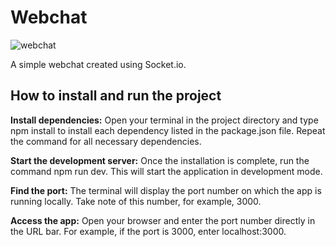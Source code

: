 # Webchat

![webchat](https://github.com/user-attachments/assets/8db04cfc-984e-4c96-b920-9e7bdb41b19c)

A simple webchat created using Socket.io.


## How to install and run the project
**Install dependencies:** Open your terminal in the project directory and type npm install <dependency-name> to install each dependency listed in the package.json file. Repeat the command for all necessary dependencies.

**Start the development server:** Once the installation is complete, run the command npm run dev. This will start the application in development mode.

**Find the port:** The terminal will display the port number on which the app is running locally. Take note of this number, for example, 3000.

**Access the app:** Open your browser and enter the port number directly in the URL bar. For example, if the port is 3000, enter localhost:3000.

